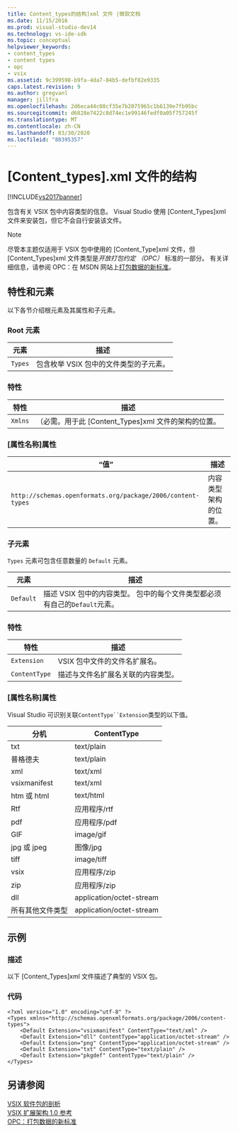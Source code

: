 ```yaml
---
title: Content_types的结构]xml 文件 |微软文档
ms.date: 11/15/2016
ms.prod: visual-studio-dev14
ms.technology: vs-ide-sdk
ms.topic: conceptual
helpviewer_keywords:
- content_types
- content types
- opc
- vsix
ms.assetid: 9c399598-b9fa-4da7-84b5-defbf82e9335
caps.latest.revision: 9
ms.author: gregvanl
manager: jillfra
ms.openlocfilehash: 2d6eca44c08cf35e7b2075965c1b6139e7fb95bc
ms.sourcegitcommit: d6828e7422c8d74ec1e99146fedf0a05f757245f
ms.translationtype: MT
ms.contentlocale: zh-CN
ms.lasthandoff: 03/30/2020
ms.locfileid: "80395357"
---
```

# <a name="the-structure-of-the-content_typesxml-file"></a>[Content_types].xml 文件的结构
[!INCLUDE[vs2017banner](../includes/vs2017banner.md)]

包含有关 VSIX 包中内容类型的信息。 Visual Studio 使用 [Content_Types]xml 文件来安装包，但它不会自行安装该文件。  
  
> [!NOTE]
> 尽管本主题仅适用于 VSIX 包中使用的 [Content_Type]xml 文件，但 [Content_Types]xml 文件类型是*开放打包约定 （OPC）* 标准的一部分。 有关详细信息，请参阅 OPC：在 MSDN 网站上[打包数据的新标准](https://msdn.microsoft.com/magazine/cc163372.aspx)。  
  
## <a name="attributes-and-elements"></a>特性和元素  
 以下各节介绍根元素及其属性和子元素。  
  
### <a name="root-element"></a>Root 元素  
  
|元素|描述|  
|-------------|-----------------|  
|`Types`|包含枚举 VSIX 包中的文件类型的子元素。|  
  
### <a name="attributes"></a>特性  
  
|特性|描述|  
|---------------|-----------------|  
|`Xmlns`|（必需。用于此 [Content_Types]xml 文件的架构的位置。|  
  
### <a name="attribute-name-attribute"></a>[属性名称]属性  
  
|                           “值”                           |                描述                |
|-----------------------------------------------------------|-------------------------------------------|
| `http://schemas.openformats.org/package/2006/content-types` | 内容类型架构的位置。 |
  
### <a name="child-elements"></a>子元素  
 `Types` 元素可包含任意数量的 `Default` 元素。  
  
|元素|描述|  
|-------------|-----------------|  
|`Default`|描述 VSIX 包中的内容类型。 包中的每个文件类型都必须有自己的`Default`元素。|  
  
### <a name="attributes"></a>特性  
  
|特性|描述|  
|---------------|-----------------|  
|`Extension`|VSIX 包中文件的文件名扩展名。|  
|`ContentType`|描述与文件名扩展名关联的内容类型。|  
  
### <a name="attribute-name-attribute"></a>[属性名称]属性  
 Visual Studio 可识别关联`ContentType``Extension`类型的以下值。  
  
|分机|ContentType|  
|---------------|-----------------|  
|txt|text/plain|  
|普格德夫|text/plain|  
|xml|text/xml|  
|vsixmanifest|text/xml|  
|htm 或 html|text/html|  
|Rtf|应用程序/rtf|  
|pdf|应用程序/pdf|  
|GIF|image/gif|  
|jpg 或 jpeg|图像/jpg|  
|tiff|image/tiff|  
|vsix|应用程序/zip|  
|zip|应用程序/zip|  
|dll|application/octet-stream|  
|所有其他文件类型|application/octet-stream|  
  
## <a name="example"></a>示例  
  
### <a name="description"></a>描述  
 以下 [Content_Types]xml 文件描述了典型的 VSIX 包。  
  
### <a name="code"></a>代码  
  
```  
<?xml version="1.0" encoding="utf-8" ?>   
<Types xmlns="http://schemas.openxmlformats.org/package/2006/content-types">  
    <Default Extension="vsixmanifest" ContentType="text/xml" />   
    <Default Extension="dll" ContentType="application/octet-stream" />   
    <Default Extension="png" ContentType="application/octet-stream" />   
    <Default Extension="txt" ContentType="text/plain" />   
    <Default Extension="pkgdef" ContentType="text/plain" />   
</Types>  
```  
  
## <a name="see-also"></a>另请参阅  
 [VSIX 软件包的剖析](../extensibility/anatomy-of-a-vsix-package.md)   
 [VSIX 扩展架构 1.0 参考](https://msdn.microsoft.com/76e410ec-b1fb-4652-ac98-4a4c52e09a2b)   
 [OPC：打包数据的新标准](https://msdn.microsoft.com/magazine/cc163372.aspx)

